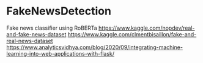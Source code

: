 # FakeNewsDetection
Fake news classifier using RoBERTa 
https://www.kaggle.com/nopdev/real-and-fake-news-dataset
https://www.kaggle.com/clmentbisaillon/fake-and-real-news-dataset
https://www.analyticsvidhya.com/blog/2020/09/integrating-machine-learning-into-web-applications-with-flask/
